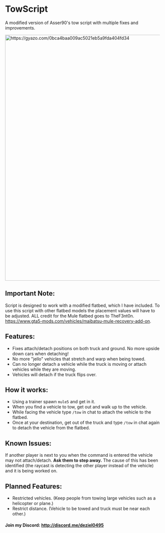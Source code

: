 # TowScript
A modified version of Asser90's tow script with multiple fixes and improvements.

<a href="https://gyazo.com/0bca4baa009ac5021eb5a9fda404fd34"><img src="https://i.gyazo.com/0bca4baa009ac5021eb5a9fda404fd34.gif" alt="https://gyazo.com/0bca4baa009ac5021eb5a9fda404fd34" width="800"/></a>

## Important Note:
Script is designed to work with a modified flatbed, which I have included. To use this script with other flatbed models the placement values will have to be adjusted. ALL credit for the Mule flatbed goes to TheF3nt0n. https://www.gta5-mods.com/vehicles/maibatsu-mule-recovery-add-on.

## Features:
- Fixes attach/detach positions on both truck and ground. No more upside down cars when detaching!
- No more "jello" vehicles that stretch and warp when being towed.
- Can no longer detach a vehicle while the truck is moving or attach vehicles while they are moving.
 - Vehicles will detach if the truck flips over.

## How it works:
- Using a trainer spawn `mule5` and get in it.
- When you find a vehicle to tow, get out and walk up to the vehicle.
- While facing the vehicle type `/tow` in chat to attach the vehicle to the flatbed.
- Once at your destination, get out of the truck and type `/tow` in chat again to detach the vehicle from the flatbed.

## Known Issues:
If another player is next to you when the command is entered the vehicle may not attach/detach. **Ask them to step away.** The cause of this has been identified (the raycast is detecting the other player instead of the vehicle) and it is being worked on.

## Planned Features:
- Restricted vehicles. (Keep people from towing large vehicles such as a helicopter or plane.)
- Restrict distance. (Vehicle to be towed and truck must be near each other.)

#### Join my Discord: http://discord.me/deziel0495
